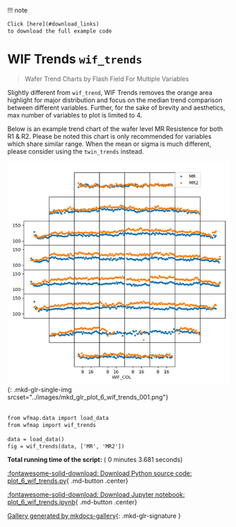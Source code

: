 
<!--
 DO NOT EDIT.
 THIS FILE WAS AUTOMATICALLY GENERATED BY mkdocs-gallery.
 TO MAKE CHANGES, EDIT THE SOURCE PYTHON FILE:
 "docs/examples/plot_6_wif_trends.py"
 LINE NUMBERS ARE GIVEN BELOW.
-->

!!! note

    Click [here](#download_links)
    to download the full example code


WIF Trends `wif_trends`
=================================
> Wafer Trend Charts by Flash Field For Multiple Variables

Slightly different from `wif_trend`, WIF Trends removes the orange area highlight for major distribution and focus on the median trend comparison between different variables. Further, for the sake of brevity and aesthetics, max number of variables to plot is limited to 4.

Below is an example trend chart of the wafer level MR Resistence for both R1 & R2. Please be noted this chart is only recommended for variables which share similar range. When the mean or sigma is much different, please consider using the `twin_trends` instead.

<!-- GENERATED FROM PYTHON SOURCE LINES 11-17 -->


![plot 6 wif trends](./images/mkd_glr_plot_6_wif_trends_001.png){: .mkd-glr-single-img srcset="../images/mkd_glr_plot_6_wif_trends_001.png"}





```{.python }

from wfmap.data import load_data
from wfmap import wif_trends

data = load_data()
fig = wif_trends(data, ['MR', 'MR2'])
```


**Total running time of the script:** ( 0 minutes  3.681 seconds)

<div id="download_links"></div>



[:fontawesome-solid-download: Download Python source code: plot_6_wif_trends.py](./plot_6_wif_trends.py){ .md-button .center}

[:fontawesome-solid-download: Download Jupyter notebook: plot_6_wif_trends.ipynb](./plot_6_wif_trends.ipynb){ .md-button .center}


[Gallery generated by mkdocs-gallery](https://mkdocs-gallery.github.io){: .mkd-glr-signature }
